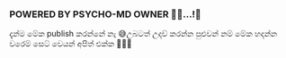###  POWERED BY  PSYCHO-MD OWNER 👨‍💻...!💬




දැන්ම මේක publish කරන්නේ නැ 😅උබටත් උදව් කරන්න පුළුවන් නම් මේක හදන්න වරෙම් සෙට් වෙයන් අපිත් එක්ක 👨‍🔧✅
